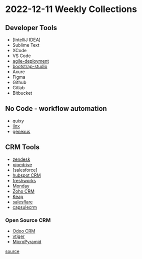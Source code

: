 # 2022-12-11 Weekly Collections

## Developer Tools
- [IntelliJ IDEA]
- Sublime Text
- XCode
- VS Code
- [agile-deployment](https://github.com/kwatee/agiledeployment.git)
- [bootstrap-studio](https://bootstrapstudio.io/)
- Axure
- Figma
- Github
- Gitlab
- Bitbucket

## No Code - workflow automation
- [quixy](https://quixy.com/)
- [linx](https://linx.software/)
- [genexus](https://www.genexus.com/en/)

## CRM Tools

- [zendesk](https://www.zendesk.com/)
- [pipedrive](https://www.pipedrive.com/)
- [salesforce]
- [hubspot CRM](https://www.hubspot.com/products/crm)
- [freshworks](https://www.freshworks.com/)
- [Monday](https://monday.com/)
- [Zoho CRM](https://www.zoho.com/crm/)
- [Keap](https://keap.com/)
- [salesflare](https://salesflare.com/)
- [capsulecrm](https://capsulecrm.com/)

### Open Source CRM

- [Odoo CRM](https://www.odoo.com/zh_CN)
- [vtiger](https://www.vtiger.com/open-source-crm/)
- [MicroPyramid](https://github.com/MicroPyramid)

[source](https://rigorousthemes.com/blog/best-crm-software-examples/)